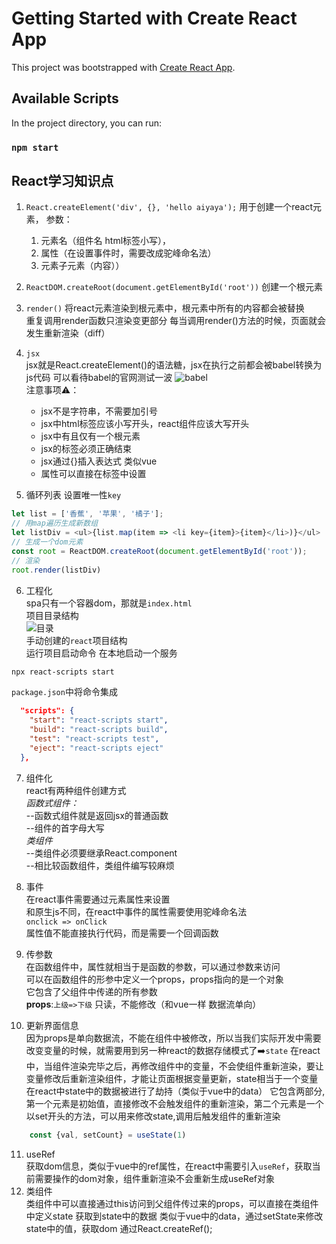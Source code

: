 # Getting Started with Create React App

This project was bootstrapped with [Create React App](https://github.com/facebook/create-react-app).

## Available Scripts

In the project directory, you can run:

### `npm start`

## React学习知识点

1. `React.createElement('div', {}, 'hello aiyaya');` 
用于创建一个react元素，
参数：
    1. 元素名（组件名 html标签小写），
    2. 属性（在设置事件时，需要改成驼峰命名法）
    3. 元素子元素（内容））

2. `ReactDOM.createRoot(document.getElementById('root'))`
创建一个根元素

3. `render()`
将react元素渲染到根元素中，根元素中所有的内容都会被替换  
重复调用render函数只渲染变更部分 
每当调用render()方法的时候，页面就会发生重新渲染（diff）

4. `jsx`  
jsx就是React.createElement()的语法糖，jsx在执行之前都会被babel转换为js代码 
可以看待babel的官网测试一波
![babel](https://aiyaya122.oss-cn-hangzhou.aliyuncs.com/babel.jpg)  
注意事项⚠️：
    - jsx不是字符串，不需要加引号
    - jsx中html标签应该小写开头，react组件应该大写开头
    - jsx中有且仅有一个根元素
    - jsx的标签必须正确结束
    - jsx通过{}插入表达式 类似vue
    - 属性可以直接在标签中设置

5. 循环列表 
设置唯一性`key`
```javascript
let list = ['香蕉', '苹果', '橘子'];
// 用map遍历生成新数组
let listDiv = <ul>{list.map(item => <li key={item}>{item}</li>)}</ul>
// 生成一个dom元素
const root = ReactDOM.createRoot(document.getElementById('root'));
// 渲染
root.render(listDiv)
```
6. 工程化  
spa只有一个容器dom，那就是`index.html`  
项目目录结构  
![目录](https://aiyaya122.oss-cn-hangzhou.aliyuncs.com/%E7%9B%AE%E5%BD%95.jpg)  
手动创建的`react`项目结构  
运行项目启动命令 在本地启动一个服务  
```bash
npx react-scripts start
```  
`package.json`中将命令集成
```json
  "scripts": {
    "start": "react-scripts start",
    "build": "react-scripts build",
    "test": "react-scripts test",
    "eject": "react-scripts eject"
  },
```
7. 组件化  
react有两种组件创建方式  
*函数式组件：*  
    --函数式组件就是返回jsx的普通函数  
    --组件的首字母大写  
*类组件*  
    --类组件必须要继承React.component  
    --相比较函数组件，类组件编写较麻烦  

8. 事件  
在react事件需要通过元素属性来设置  
和原生js不同，在react中事件的属性需要使用驼峰命名法  
`onclick => onClick`  
属性值不能直接执行代码，而是需要一个回调函数  
9. 传参数  
在函数组件中，属性就相当于是函数的参数，可以通过参数来访问  
可以在函数组件的形参中定义一个props，props指向的是一个对象  
它包含了父组件中传递的所有参数  
**props**:`上级=>下级` 只读，不能修改（和vue一样 数据流单向） 
10. 更新界面信息  
因为props是单向数据流，不能在组件中被修改，所以当我们实际开发中需要改变变量的时候，就需要用到另一种react的数据存储模式了➡️`state`
在react中，当组件渲染完毕之后，再修改组件中的变量，不会使组件重新渲染，要让变量修改后重新渲染组件，才能让页面根据变量更新，state相当于一个变量 在react中state中的数据被进行了劫持（类似于vue中的data）
它包含两部分,第一个元素是初始值，直接修改不会触发组件的重新渲染，第二个元素是一个以set开头的方法，可以用来修改state,调用后触发组件的重新渲染  
```javascript
    const {val, setCount} = useState(1)
```  
11. useRef  
获取dom信息，类似于vue中的ref属性，在react中需要引入`useRef`，获取当前需要操作的dom对象，组件重新渲染不会重新生成useRef对象  
12. 类组件  
 类组件中可以直接通过this访问到父组件传过来的props，可以直接在类组件中定义state 获取到state中的数据 类似于vue中的data，通过setState来修改state中的值，获取dom 通过React.createRef();









    






